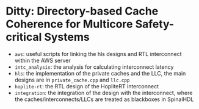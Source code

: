 # Ditty: Directory-based Cache Coherence for Multicore Safety-critical Systems

- `aws`: useful scripts for linking the hls designs and RTL interconnect within the AWS server
- `intc_analysis`: the analysis for calculating interconnect latency
- `hls`: the implementation of the private caches and the LLC, the main designs are in `private_cache.cpp` and `llc.cpp`
- `hoplite-rt`: the RTL design of the HopliteRT interconnect
- `integration`: the integration of the design with the interconnect, where the caches/interconnects/LLCs are treated as blackboxes in SpinalHDL
